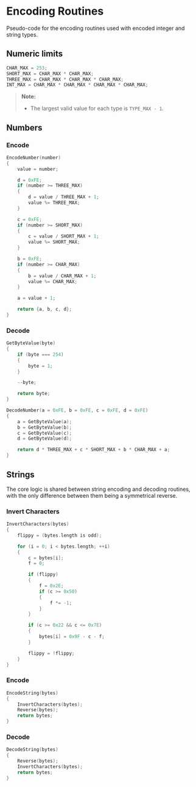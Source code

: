 # Encoding Routines
Pseudo-code for the encoding routines used with encoded integer and string types.

## Numeric limits
```c
CHAR_MAX = 253;
SHORT_MAX = CHAR_MAX * CHAR_MAX;
THREE_MAX = CHAR_MAX * CHAR_MAX * CHAR_MAX;
INT_MAX = CHAR_MAX * CHAR_MAX * CHAR_MAX * CHAR_MAX;
```

> **Note:**
>  - The largest valid value for each type is `TYPE_MAX - 1`.

## Numbers

### Encode
```c
EncodeNumber(number)
{
    value = number;

    d = 0xFE;
    if (number >= THREE_MAX)
    {
        d = value / THREE_MAX + 1;
        value %= THREE_MAX;
    }

    c = 0xFE;
    if (number >= SHORT_MAX)
    {
        c = value / SHORT_MAX + 1;
        value %= SHORT_MAX;
    }

    b = 0xFE;
    if (number >= CHAR_MAX)
    {
        b = value / CHAR_MAX + 1;
        value %= CHAR_MAX;
    }

    a = value + 1;

    return {a, b, c, d};
}
```

### Decode
```c
GetByteValue(byte)
{
    if (byte === 254)
    {
        byte = 1;
    }

    --byte;

    return byte;
}

DecodeNumber(a = 0xFE, b = 0xFE, c = 0xFE, d = 0xFE)
{
    a = GetByteValue(a);
    b = GetByteValue(b);
    c = GetByteValue(c);
    d = GetByteValue(d);

    return d * THREE_MAX + c * SHORT_MAX + b * CHAR_MAX + a;
}
```

## Strings
The core logic is shared between string encoding and decoding routines, with the only difference between them being a symmetrical reverse.

### Invert Characters
```c
InvertCharacters(bytes)
{
    flippy = (bytes.length is odd);

    for (i = 0; i < bytes.length; ++i)
    {
        c = bytes[i];
        f = 0;

        if (flippy)
        {
            f = 0x2E;
            if (c >= 0x50)
            {
                f *= -1;
            }
        }

        if (c >= 0x22 && c <= 0x7E)
        {
            bytes[i] = 0x9F - c - f;
        }

        flippy = !flippy;
    }
}
```

### Encode
```c
EncodeString(bytes)
{
    InvertCharacters(bytes);
    Reverse(bytes);
    return bytes;
}
```

### Decode
```c
DecodeString(bytes)
{
    Reverse(bytes);
    InvertCharacters(bytes);
    return bytes;
}
```
